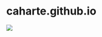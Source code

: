 # caharte.github.io


<img src='https://g.gravizo.com/svg?
@startditaa
+--------+   +-------+    +-------+
|        +---+ ditaa +--> |       |
|  Text  |   +-------+    |diagram|
|Document|   |!magic!|    |       |
|     {d}|   |   {d} |    |       |
+---+----+   +-------+    +-------+
	:                         ^
	|       Lots of work      |
	+-------------------------+
@endditaa
'>
